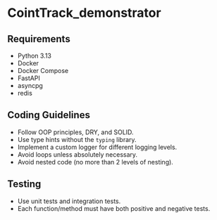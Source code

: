 # CointTrack_demonstrator

## Requirements

- Python 3.13
- Docker
- Docker Compose
- FastAPI
- asyncpg
- redis

## Coding Guidelines

- Follow OOP principles, DRY, and SOLID.
- Use type hints without the `typing` library.
- Implement a custom logger for different logging levels.
- Avoid loops unless absolutely necessary.
- Avoid nested code (no more than 2 levels of nesting).

## Testing

- Use unit tests and integration tests.
- Each function/method must have both positive and negative tests.
